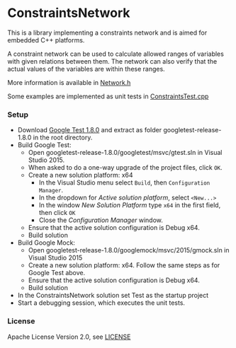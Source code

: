 # ConstraintsNetwork

This is a library implementing a constraints network and is aimed for embedded C++ platforms.

A constraint network can be used to calculate allowed ranges of variables
with given relations between them. The network can also verify that the
actual values of the variables are within these ranges.

More information is available in [Network.h](src/Network.h)

Some examples are implemented as unit tests in [ConstraintsTest.cpp](test/ConstraintsTest.cpp)

### Setup

- Download [Google Test 1.8.0](https://github.com/google/googletest/releases/tag/release-1.8.0)
  and extract as folder googletest-release-1.8.0 in the root directory.
- Build Google Test:
  - Open googletest-release-1.8.0/googletest/msvc/gtest.sln in Visual Studio 2015.
  - When asked to do a one-way upgrade of the project files, click `OK`.
  - Create a new solution platform: x64
    - In the Visual Studio menu select `Build`, then `Configuration Manager`.
    - In the dropdown for *Active solution platform*, select `<New...>`
    - In the window *New Solution Platform* type `x64` in the first field, then click `OK`
    - Close the *Configuration Manager* window.
  - Ensure that the active solution configuration is Debug x64.
  - Build solution
- Build Google Mock:
  - Open googletest-release-1.8.0/googlemock/msvc/2015/gmock.sln in Visual Studio 2015
  - Create a new solution platform: x64. Follow the same steps as for Google Test above.
  - Ensure that the active solution configuration is Debug x64.
  - Build solution
- In the ConstraintsNetwork solution set Test as the startup project
- Start a debugging session, which executes the unit tests.

### License

Apache License Version 2.0, see [LICENSE](LICENSE)
